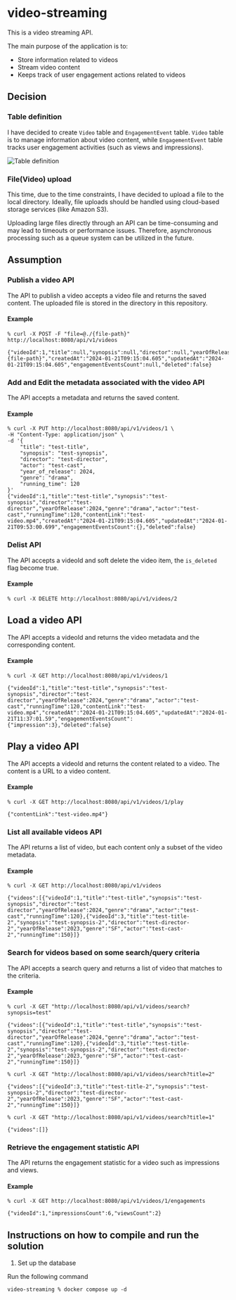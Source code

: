 # video-streaming

This is a video streaming API.

The main purpose of the application is to:
* Store information related to videos
* Stream video content
* Keeps track of user engagement actions related to videos

## Decision

### Table definition

I have decided to create `Video` table and `EngagementEvent` table.
`Video` table is to manage information about video content, while `EngagementEvent` table tracks user engagement activities (such as views and impressions).

![Table definition](table-definition.png)

### File(Video) upload

This time, due to the time constraints, I have decided to upload a file to the local directory. Ideally, file uploads should be handled using cloud-based storage services (like Amazon S3).

Uploading large files directly through an API can be time-consuming and may lead to timeouts or performance issues. Therefore, asynchronous processing such as a queue system can be utilized in the future.

## Assumption

### Publish a video API

The API to publish a video accepts a video file and returns the saved content.
The uploaded file is stored in the directory in this repository.

#### Example

```
% curl -X POST -F "file=@./{file-path}" http://localhost:8080/api/v1/videos

{"videoId":1,"title":null,"synopsis":null,"director":null,"yearOfRelease":null,"genre":null,"actor":null,"runningTime":null,"contentLink":"{file-path}","createdAt":"2024-01-21T09:15:04.605","updatedAt":"2024-01-21T09:15:04.605","engagementEventsCount":null,"deleted":false}
```

### Add and Edit the metadata associated with the video API

The API accepts a metadata and returns the saved content.

#### Example

```
% curl -X PUT http://localhost:8080/api/v1/videos/1 \
-H "Content-Type: application/json" \
-d '{
    "title": "test-title",
    "synopsis": "test-synopsis",
    "director": "test-director",
    "actor": "test-cast",
    "year_of_release": 2024,
    "genre": "drama",
    "running_time": 120
}'
{"videoId":1,"title":"test-title","synopsis":"test-synopsis","director":"test-director","yearOfRelease":2024,"genre":"drama","actor":"test-cast","runningTime":120,"contentLink":"test-video.mp4","createdAt":"2024-01-21T09:15:04.605","updatedAt":"2024-01-21T09:53:00.699","engagementEventsCount":{},"deleted":false}
```

### Delist API

The API accepts a videoId and soft delete the video item, the `is_deleted` flag become true.

#### Example

```
% curl -X DELETE http://localhost:8080/api/v1/videos/2
```

## Load a video API

The API accepts a videoId and returns the video metadata and the corresponding content.

#### Example

```
% curl -X GET http://localhost:8080/api/v1/videos/1

{"videoId":1,"title":"test-title","synopsis":"test-synopsis","director":"test-director","yearOfRelease":2024,"genre":"drama","actor":"test-cast","runningTime":120,"contentLink":"test-video.mp4","createdAt":"2024-01-21T09:15:04.605","updatedAt":"2024-01-21T11:37:01.59","engagementEventsCount":{"impression":3},"deleted":false}
```

## Play a video API

The API accepts a videoId and returns the content related to a video. The content is a URL to a video content.

#### Example

```
% curl -X GET http://localhost:8080/api/v1/videos/1/play

{"contentLink":"test-video.mp4"}
```

### List all available videos API

The API returns a list of video, but each content only a subset of the video metadata.

#### Example

```
% curl -X GET http://localhost:8080/api/v1/videos

{"videos":[{"videoId":1,"title":"test-title","synopsis":"test-synopsis","director":"test-director","yearOfRelease":2024,"genre":"drama","actor":"test-cast","runningTime":120},{"videoId":3,"title":"test-title-2","synopsis":"test-synopsis-2","director":"test-director-2","yearOfRelease":2023,"genre":"SF","actor":"test-cast-2","runningTime":150}]}
```

### Search for videos based on some search/query criteria

The API accepts a search query and returns a list of video that matches to the criteria.

#### Example

```
% curl -X GET "http://localhost:8080/api/v1/videos/search?synopsis=test"

{"videos":[{"videoId":1,"title":"test-title","synopsis":"test-synopsis","director":"test-director","yearOfRelease":2024,"genre":"drama","actor":"test-cast","runningTime":120},{"videoId":3,"title":"test-title-2","synopsis":"test-synopsis-2","director":"test-director-2","yearOfRelease":2023,"genre":"SF","actor":"test-cast-2","runningTime":150}]}

% curl -X GET "http://localhost:8080/api/v1/videos/search?title=2"

{"videos":[{"videoId":3,"title":"test-title-2","synopsis":"test-synopsis-2","director":"test-director-2","yearOfRelease":2023,"genre":"SF","actor":"test-cast-2","runningTime":150}]}

% curl -X GET "http://localhost:8080/api/v1/videos/search?title=1"

{"videos":[]}
```

### Retrieve the engagement statistic API

The API returns the engagement statistic for a video such as impressions and views.

#### Example

```
% curl -X GET http://localhost:8080/api/v1/videos/1/engagements

{"videoId":1,"impressionsCount":6,"viewsCount":2}
```

## Instructions on how to compile and run the solution

1. Set up the database

Run the following command

```
video-streaming % docker compose up -d
```
